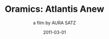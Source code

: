 ---
title: "Oramics: Atlantis Anew"
subtitle: a film by AURA SATZ
date: '2011-03-01'
thumbnail: oramics.jpg
related: []
category: ['films']
---